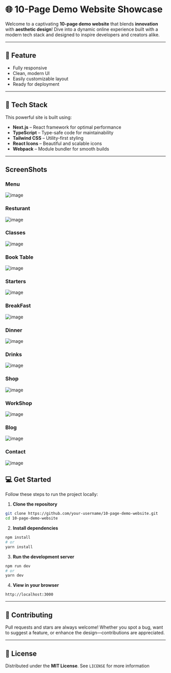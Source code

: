 # 🌐 10-Page Demo Website Showcase

Welcome to a captivating **10-page demo website** that blends **innovation** with **aesthetic design**! Dive into a dynamic online experience built with a modern tech stack and designed to inspire developers and creators alike.

---

## 🌟 Feature
- Fully responsive
- Clean, modern UI
- Easily customizable layout
- Ready for deployment

---


## 🚀 Tech Stack
This powerful site is built using:

- **Next.js** – React framework for optimal performance
- **TypeScript** – Type-safe code for maintainability
- **Tailwind CSS** – Utility-first styling
- **React Icons** – Beautiful and scalable icons
- **Webpack** – Module bundler for smooth builds

---
## ScreenShots

### Menu
![image](https://github.com/user-attachments/assets/4cb4a18c-f93a-42b5-b400-dacc4168e456)

### Resturant
![image](https://github.com/user-attachments/assets/05dbab3a-bcd7-4ac9-84a4-2f81e9b9908a)

### Classes
![image](https://github.com/user-attachments/assets/63e94031-6030-43c4-b015-ca5b714dd4c7)

### Book Table
![image](https://github.com/user-attachments/assets/c6074e87-54c4-48ad-af27-8ee7074e99b1)

### Starters
![image](https://github.com/user-attachments/assets/7706a9ff-8240-4717-93f2-1815a3a1640c)

### BreakFast
![image](https://github.com/user-attachments/assets/331a1b46-4d82-44ec-8ba2-5cb799c645b2)

### Dinner
![image](https://github.com/user-attachments/assets/ef7a06d4-192b-4d7f-baa8-9aadc183cc6a)

### Drinks
![image](https://github.com/user-attachments/assets/5cf91fb0-46c7-4bbe-8ee8-711a53adfdfd)

### Shop
![image](https://github.com/user-attachments/assets/862633a0-5ce5-45e6-ac5d-5ea2a63ef9f5)

### WorkShop
![image](https://github.com/user-attachments/assets/007b4993-53bd-4a65-b43f-b2cf35d36abc)

### Blog
![image](https://github.com/user-attachments/assets/e0ae2825-84d9-40e3-85fb-d66e6c92bb34)

### Contact
![image](https://github.com/user-attachments/assets/99d579fa-5421-46f7-acbb-a3bd902ffd45)

## 💻 Get Started

Follow these steps to run the project locally:

1. **Clone the repository**
```bash
git clone https://github.com/your-username/10-page-demo-website.git
cd 10-page-demo-website
```

2. **Install dependencies**
```bash
npm install
# or
yarn install
```

3. **Run the development server**
```bash
npm run dev
# or
yarn dev
```

4. **View in your browser**
```
http://localhost:3000
```

---

## 🤝 Contributing
Pull requests and stars are always welcome! Whether you spot a bug, want to suggest a feature, or enhance the design—contributions are appreciated.

---

## 📜 License
Distributed under the **MIT License**. See `LICENSE` for more information
